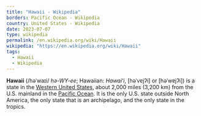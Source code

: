 ```yaml
---
title: "Hawaii - Wikipedia"
borders: Pacific Ocean - Wikipedia
country: United States - Wikipedia
date: 2023-07-07
type: wikipedia
permalink: /en.wikipedia.org/wiki/Hawaii
wikipedia: "https://en.wikipedia.org/wiki/Hawaii"
tags:
  - Hawaii
  - Wikipedia
---
```

**Hawaii** (/həˈwaɪi/ *hə-WY-ee*; Hawaiian: *Hawaiʻi*, [həˈvɐjʔi] or [həˈwɐjʔi]) is a state in the [Western United States](/en.wikipedia.org/wiki/Western_United_States), about 2,000 miles (3,200 km) from the U.S. mainland in the [Pacific Ocean](/en.wikipedia.org/wiki/Pacific_Ocean). It is the only U.S. state outside North America, the only state that is an archipelago, and the only state in the tropics.